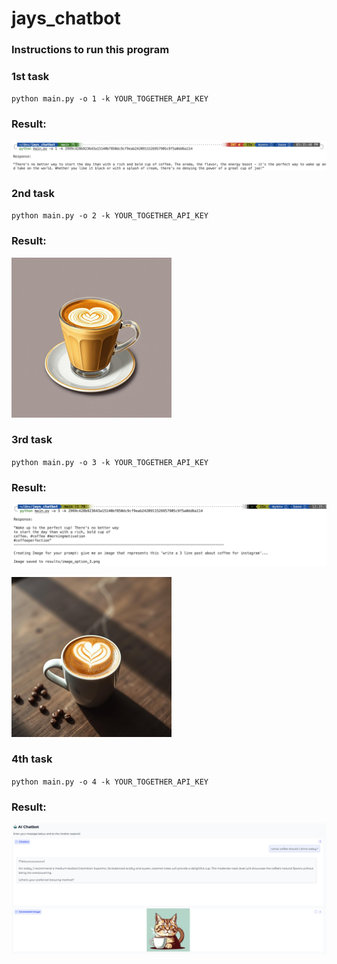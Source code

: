 # jays_chatbot
### Instructions to run this program
### 1st task
`
python main.py -o 1 -k YOUR_TOGETHER_API_KEY
`
### Result:
![Task 1 Image](task1img.png "Task 1 Image")

### 2nd task
`
python main.py -o 2 -k YOUR_TOGETHER_API_KEY
`

### Result:
![Task 2 Image](task2img.png "Task 2 Image")

### 3rd task
`
python main.py -o 3 -k YOUR_TOGETHER_API_KEY
`

### Result:
![Task 3 screenshot](task3screenshot.png "Task 3 screenshot")

![Task 3 Image](task3img.png "Task 3 Image")

### 4th task
`
python main.py -o 4 -k YOUR_TOGETHER_API_KEY
`
### Result:
![Task 4 Image](task4.png "Task 1 Image")